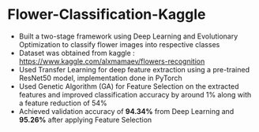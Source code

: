 # Flower-Classification-Kaggle

- Built a two-stage framework using Deep Learning and Evolutionary Optimization to classify flower images into respective classes
- Dataset was obtained from kaggle : https://www.kaggle.com/alxmamaev/flowers-recognition
- Used Transfer Learning for deep feature extraction using a pre-trained ResNet50 model, implementation done in PyTorch
- Used Genetic Algorithm (GA) for Feature Selection on the extracted features and improved classification accuracy by around 1% along with a feature reduction of 54% 
- Achieved validation accuracy of <b>94.34%</b> from Deep Learning and <b>95.26%</b> after applying Feature Selection
